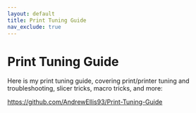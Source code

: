 ```yaml
---
layout: default
title: Print Tuning Guide
nav_exclude: true
---
```


# Print Tuning Guide
Here is my print tuning guide, covering print/printer tuning and troubleshooting, slicer tricks, macro tricks, and more:

https://github.com/AndrewEllis93/Print-Tuning-Guide